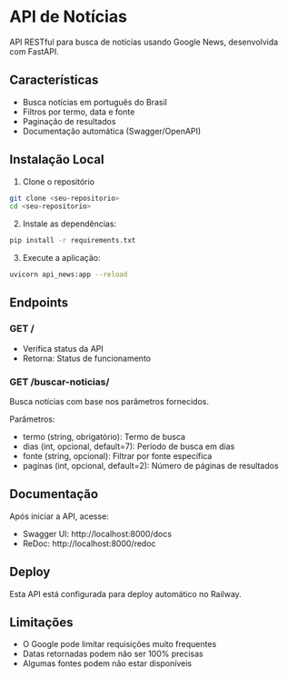 # API de Notícias

API RESTful para busca de notícias usando Google News, desenvolvida com FastAPI.

## Características

- Busca notícias em português do Brasil
- Filtros por termo, data e fonte
- Paginação de resultados
- Documentação automática (Swagger/OpenAPI)

## Instalação Local

1. Clone o repositório
```bash
git clone <seu-repositorio>
cd <seu-repositorio>
```

2. Instale as dependências:
```bash
pip install -r requirements.txt
```

3. Execute a aplicação:
```bash
uvicorn api_news:app --reload
```

## Endpoints

### GET /
- Verifica status da API
- Retorna: Status de funcionamento

### GET /buscar-noticias/
Busca notícias com base nos parâmetros fornecidos.

Parâmetros:
- termo (string, obrigatório): Termo de busca
- dias (int, opcional, default=7): Período de busca em dias
- fonte (string, opcional): Filtrar por fonte específica
- paginas (int, opcional, default=2): Número de páginas de resultados

## Documentação

Após iniciar a API, acesse:
- Swagger UI: http://localhost:8000/docs
- ReDoc: http://localhost:8000/redoc

## Deploy
Esta API está configurada para deploy automático no Railway.

## Limitações

- O Google pode limitar requisições muito frequentes
- Datas retornadas podem não ser 100% precisas
- Algumas fontes podem não estar disponíveis